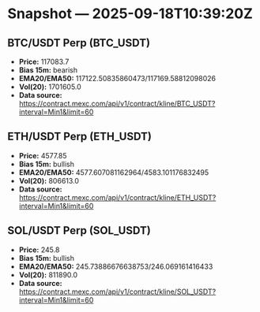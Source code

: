 # Snapshot — 2025-09-18T10:39:20Z

## BTC/USDT Perp (BTC_USDT)
- **Price:** 117083.7
- **Bias 15m:** bearish
- **EMA20/EMA50:** 117122.50835860473/117169.58812098026
- **Vol(20):** 1701605.0
- **Data source:** https://contract.mexc.com/api/v1/contract/kline/BTC_USDT?interval=Min1&limit=60

## ETH/USDT Perp (ETH_USDT)
- **Price:** 4577.85
- **Bias 15m:** bullish
- **EMA20/EMA50:** 4577.607081162964/4583.101176832495
- **Vol(20):** 806613.0
- **Data source:** https://contract.mexc.com/api/v1/contract/kline/ETH_USDT?interval=Min1&limit=60

## SOL/USDT Perp (SOL_USDT)
- **Price:** 245.8
- **Bias 15m:** bullish
- **EMA20/EMA50:** 245.73886676638753/246.069161416433
- **Vol(20):** 811890.0
- **Data source:** https://contract.mexc.com/api/v1/contract/kline/SOL_USDT?interval=Min1&limit=60
